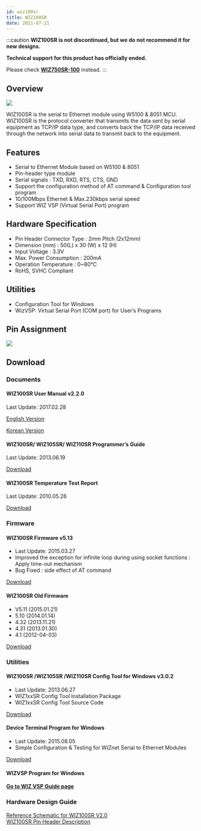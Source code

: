 ```yaml
---
id: wiz100sr
title: WIZ100SR
date: 2021-07-21
---
```


:::caution
**WIZ100SR is not discontinued, but we do not recommend it for new designs.**

**Technical support for this product has officially ended.**

Please check **[WIZ750SR-100](./../WIZ750SR-1xx-Series/WIZ750SR-100/WIZ750SR-100.md)** instead.
:::

## Overview

![](/img/products/wiz100sr/wiz100sr_web_280.jpg)

WIZ100SR is the serial to Ethernet module using W5100 & 8051 MCU.  WIZ100SR is the protocol converter that transmits the data sent by serial equipment as TCP/IP data type, and converts back the TCP/IP data received through the network into serial data to transmit back to the equipment.

## Features

- Serial to Ethernet Module based on W5100 & 8051
- Pin-header type module
- Serial signals : TXD, RXD, RTS, CTS, GND
- Support the configuration method of AT command & Configuration tool program
- 10/100Mbps Ethernet & Max.230kbps serial speed
- Support WIZ VSP (Virtual Serial Port) program

## Hardware Specification

- Pin Header Connector Type : 2mm Pitch (2x12mm)
- Dimension (mm) : 50(L) x 30 (W) x 12 (H)
- Input Voltage : 3.3V
- Max. Power Consumption : 200mA
- Operation Temperature : 0~80℃
- RoHS, SVHC Compliant

## Utilities

- Configuration Tool for Windows
- WizVSP: Virtual Serial Port (COM port) for User’s Programs

## Pin Assignment

![](/img/products/wiz100sr/pinmap4.jpg)

## Download

### Documents

#### WIZ100SR User Manual v2.2.0

Last Update: 2017.02.28

<a href="/img/products/wiz100sr/WIZ100SR_UM_v220e.pdf" target="_blank">English Version</a>
<br />

<a href="/img/products/wiz100sr/WIZ100SR_UM_v220k.pdf" target="_blank">Korean Version</a>

#### WIZ100SR/ WIZ105SR/ WIZ110SR Programmer’s Guide

Last Update: 2013.06.19

<a href="/img/products/wiz100sr/WIZ1x0SR_AN_S2E-Programming-Guide_V030E.pdf" target="_blank">Download</a>

#### WIZ100SR Temperature Test Report

Last Update: 2010.05.26

<a href="/img/products/wiz100sr/WIZ100SR_Temperature_Test.pdf" target="_blank">Download</a>

### Firmware

#### WIZ100SR Firmware v5.13

- Last Update: 2015.03.27
- Improved the exception for infinite loop during using socket functions : Apply time-out mechanism
- Bug Fixed : side effect of AT command

<a href="/img/products/wiz100sr/APP_100sr_0513.zip" target="_blank">Download</a>

#### WIZ100SR Old Firmware

- V5.11 (2015.01.21)
- 5.10 (2014.01.14)
- 4.32 (2013.11.21)
- 4.31 (2013.01.30)
- 4.1 (2012-04-03)

<a href="/img/products/wiz100sr/WIZ100SR_old_FW.zip" target="_blank">Download</a>

### Utilities

#### WIZ100SR /WIZ105SR /WIZ110SR Config Tool for Windows v3.0.2

- Last Update: 2013.06.27
- WIZ1xxSR Config Tool Installation Package
- WIZ1xxSR Config Tool Source Code

<a href="/img/products/wiz100sr/WIZ1xxSR_Config.zip" target="_blank">Download</a>

#### Device Terminal Program for Windows

- Last Update: 2015.08.05
- Simple Configuration & Testing for WIZnet Serial to Ethernet Modules

<a href="/img/products/wiz100sr/Device_Terminal.zip" target="_blank">Download</a>

#### WIZVSP Program for Windows

[**Go to WIZ VSP Guide page**](./../serial-to-ethernet-guide.md#wiz-vsp)


### Hardware Design Guide

<a href="/img/products/wiz100sr/WIZ100SR_schematic.zip" target="_blank">Reference Schematic for WIZ100SR V2.0</a>
<br />
<a href="/img/products/wiz100sr/WIZ100SR_HEADER-PIN.pdf" target="_blank">WIZ100SR Pin Header Description </a>

